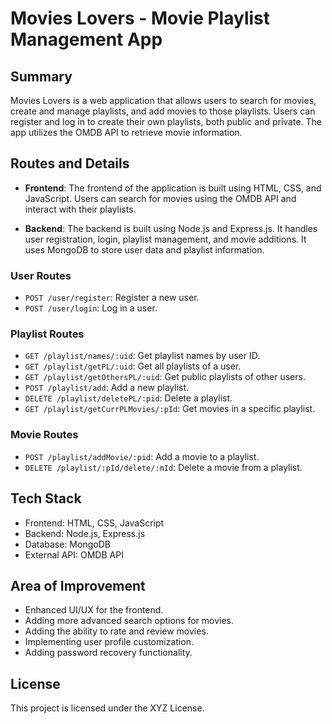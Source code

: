 # Movies Lovers - Movie Playlist Management App

## Summary

Movies Lovers is a web application that allows users to search for movies, create and manage playlists, and add movies to those playlists. Users can register and log in to create their own playlists, both public and private. The app utilizes the OMDB API to retrieve movie information.

## Routes and Details

- **Frontend**: The frontend of the application is built using HTML, CSS, and JavaScript. Users can search for movies using the OMDB API and interact with their playlists.

- **Backend**: The backend is built using Node.js and Express.js. It handles user registration, login, playlist management, and movie additions. It uses MongoDB to store user data and playlist information.

### User Routes

- `POST /user/register`: Register a new user.
- `POST /user/login`: Log in a user.

### Playlist Routes

- `GET /playlist/names/:uid`: Get playlist names by user ID.
- `GET /playlist/getPL/:uid`: Get all playlists of a user.
- `GET /playlist/getOthersPL/:uid`: Get public playlists of other users.
- `POST /playlist/add`: Add a new playlist.
- `DELETE /playlist/deletePL/:pid`: Delete a playlist.
- `GET /playlist/getCurrPLMovies/:pId`: Get movies in a specific playlist.

### Movie Routes

- `POST /playlist/addMovie/:pid`: Add a movie to a playlist.
- `DELETE /playlist/:pId/delete/:mId`: Delete a movie from a playlist.

## Tech Stack

- Frontend: HTML, CSS, JavaScript
- Backend: Node.js, Express.js
- Database: MongoDB
- External API: OMDB API

## Area of Improvement

- Enhanced UI/UX for the frontend.
- Adding more advanced search options for movies.
- Adding the ability to rate and review movies.
- Implementing user profile customization.
- Adding password recovery functionality.

## License

This project is licensed under the XYZ License.
